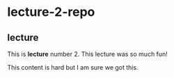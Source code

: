 # lecture-2-repo
## lecture
This is **lecture** number 2. 
This lecture was so much fun!

This content is hard but I am sure we got this. 
